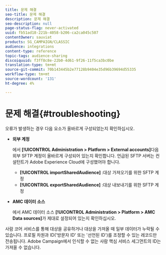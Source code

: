 ```yaml
---
title: 문제 해결
seo-title: 문제 해결
description: 문제 해결
seo-description: null
page-status-flag: never-activated
uuid: fb51ad18-221b-4058-b206-ca2ca045c507
contentOwner: sauviat
products: SG_CAMPAIGN/CLASSIC
audience: integrations
content-type: reference
topic-tags: audience-sharing
discoiquuid: f3ff8c8e-22b0-4d61-9f26-11f5ca3bc0be
translation-type: tm+mt
source-git-commit: 70b143445b2e77128b9404e35d96b39694d55335
workflow-type: tm+mt
source-wordcount: '131'
ht-degree: 4%

---
```



# 문제 해결{#troubleshooting}

오류가 발생하는 경우 다음 요소가 올바르게 구성되었는지 확인하십시오.

* **외부 계정**

   에서 **[!UICONTROL Administration > Platform > External accounts]**&#x200B;다음 외부 SFTP 계정이 올바르게 구성되어 있는지 확인합니다. 언급된 SFTP 서버는 컨설턴트가 Adobe Experience Cloud에 구성했어야 합니다.

   * **[!UICONTROL importSharedAudience]** :대상 가져오기를 위한 SFTP 계정
   * **[!UICONTROL exportSharedAudience]** :대상 내보내기를 위한 SFTP 계정

* **AMC 데이터 소스**

   에서 AMC 데이터 소스 **[!UICONTROL Administration > Platform > AMC Data sources]**&#x200B;가 제대로 설정되어 있는지 확인하십시오.

사람 코어 서비스를 통해 대상을 공유하거나 대상을 가져올 때 일부 데이터가 누락될 수 있습니다. 프로필 차원과 ID(&#39;방문자 ID&#39; 또는 &#39;선언된 ID&#39;)를 조정할 수 있는 레코드만 전송됩니다. Adobe Campaign에서 인식할 수 없는 사람 핵심 서비스 세그먼트의 ID는 가져올 수 없습니다.
